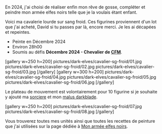 En 2024, j'ai choisi de réaliser enfin mon rêve de gosse, compléter et peindre mon armée elfes noirs telle que je la voulais étant enfant.

Voici ma cavalerie lourde sur sang froid. 
Ces figurines proviennent d'un lot que j'ai acheté, David si tu passes par là, encore merci.
Je les ai décapées et repeintes.

* Peinte en Décembre 2024
* Environ 28h00
* Soumis au défis __Décembre 2024 - Chevalier de [CFM](https://taverne.colorfulminis.com/t/defi-decembre-2024-chevalier/5777)__.

[gallery w=250 h=200]
pictures/dark-elves/cavalier-sg-froid/01.jpg
pictures/dark-elves/cavalier-sg-froid/02.jpg
pictures/dark-elves/cavalier-sg-froid/03.jpg
[/gallery]
[gallery w=300 h=200]
pictures/dark-elves/cavalier-sg-froid/04.jpg
pictures/dark-elves/cavalier-sg-froid/05.jpg
pictures/dark-elves/cavalier-sg-froid/06.jpg
[/gallery]

Le plateau de mouvement est volontairement pour 10 figurine si je souhaite y ajouté 
ma [sorciere](2024/elfes-noirs-sorciere-metal-sang-froid.html) 
et mon [malus darkblade](2025/elfes-noirs-malus-dark-blade.html).

[gallery w=250 h=200]
pictures/dark-elves/cavalier-sg-froid/07.jpg
pictures/dark-elves/cavalier-sg-froid/08.jpg
[/gallery]

Vous trouverez toutes mes unités ainsi que toutes les recettes de peinture que j'ai utilisées
sur la page dédiée à [Mon armée elfes noirs](2024/armee-elfes-noirs.html).

